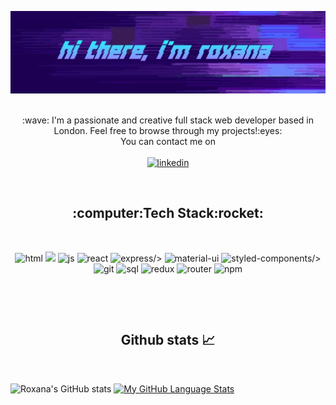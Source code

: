 ![banner](https://github.com/roxana-florea/roxana-florea/blob/main/IMG_20210316_172600.jpg)</br></br>

<p align="center">
 :wave: I'm a passionate and creative full stack web developer based in London. Feel free to browse through my projects!:eyes:<br/>
You can contact me on<br/><br/><a href="https://www.linkedin.com/in/roxana-florea-53155a83/"><img src="https://img.shields.io/badge/LinkedIn-0077B5?style=for-the-badge&logo=linkedin&logoColor=white" alt="linkedin"/></a>

</p>


<br/>

<h2 align="center">:computer:Tech Stack:rocket:</h2><br/>
<p align='center'>
<img src='https://img.shields.io/badge/HTML-239120?style=for-the-badge&logo=html5&logoColor=white' alt='html'/>
<img src='https://img.shields.io/badge/CSS3-1572B6?style=for-the-badge&logo=css3&logoColor=white' aly='css'/>
 
<img src='https://img.shields.io/badge/JavaScript-F7DF1E?style=for-the-badge&logo=javascript&logoColor=black' alt='js'/>
<img src='https://img.shields.io/badge/React-20232A?style=for-the-badge&logo=react&logoColor=61DAFB' alt='react'/>
<img src='https://img.shields.io/badge/Express.js-000000?style=for-the-badge&logo=express&logoColor=white' alt='express/>'
<img src='https://img.shields.io/badge/Node.js-43853D?style=for-the-badge&logo=node.js&logoColor=white' alt='node'/>
<img src='https://img.shields.io/badge/Material--UI-0081CB?style=for-the-badge&logo=material-ui&logoColor=white' alt='material-ui'/>
<img src='https://img.shields.io/badge/styled--components-DB7093?style=for-the-badge&logo=styled-components&logoColor=white' alt='styled-components/>'
<img src='https://img.shields.io/badge/MongoDB-4EA94B?style=for-the-badge&logo=mongodb&logoColor=white' alt='mongodb'/>
<img src='https://img.shields.io/badge/Git-F05032?style=for-the-badge&logo=git&logoColor=white' alt='git'/>
<img src='https://img.shields.io/badge/MySQL-00000F?style=for-the-badge&logo=mysql&logoColor=white' alt='sql'/>
<img src='https://img.shields.io/badge/Redux-593D88?style=for-the-badge&logo=redux&logoColor=white' alt='redux'/>
<img src='https://img.shields.io/badge/React_Router-CA4245?style=for-the-badge&logo=react-router&logoColor=white' alt='router'/>
<img src='https://img.shields.io/badge/npm-CB3837?style=for-the-badge&logo=npm&logoColor=white' alt='npm'/>
</p>


<br/>

</p><br/>
<h2 align="center">Github stats 📈</h2><br/>

![Roxana's GitHub stats](https://github-readme-stats.vercel.app/api?username=roxana-florea&show_icons=true&theme=synthwave)
[![My GitHub Language Stats](https://github-readme-stats.vercel.app/api/top-langs/?username=roxana-florea&langs_count=5&theme=synthwave)]()



